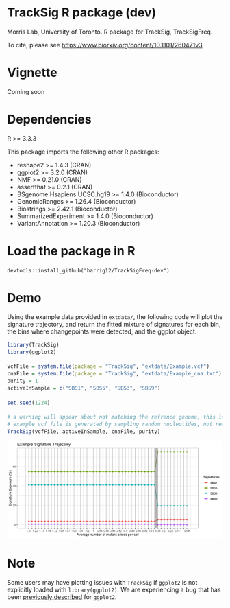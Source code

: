 # TrackSig R package (dev)
Morris Lab, University of Toronto. R package for TrackSig, TrackSigFreq. 

To cite, please see https://www.biorxiv.org/content/10.1101/260471v3

# Vignette 
Coming soon

# Dependencies 
R >= 3.3.3

This package imports the following other R packages:
- reshape2 >= 1.4.3 (CRAN)
- ggplot2 >= 3.2.0 (CRAN)
- NMF >= 0.21.0 (CRAN)
- assertthat >= 0.2.1 (CRAN)
- BSgenome.Hsapiens.UCSC.hg19 >= 1.4.0 (Bioconductor)
- GenomicRanges >= 1.26.4 (Bioconductor)
- Biostrings >= 2.42.1 (Bioconductor)
- SummarizedExperiment >= 1.4.0 (Bioconductor)
- VariantAnnotation >= 1.20.3 (Bioconductor)

# Load the package in R
`devtools::install_github("harrig12/TrackSigFreq-dev")`

# Demo
Using the example data provided in `extdata/`, the following code will plot the signature trajectory, and return the fitted mixture of signatures for each bin, the bins where changepoints were detected, and the ggplot object.

```r
library(TrackSig)
library(ggplot2)

vcfFile = system.file(package = "TrackSig", "extdata/Example.vcf")
cnaFile = system.file(package = "TrackSig", "extdata/Example_cna.txt")
purity = 1
activeInSample = c("SBS1", "SBS5", "SBS3", "SBS9")

set.seed(1224)

# a warning will appear about not matching the refrence genome, this is because the
# example vcf file is generated by sampling random nucleotides, not real mutations. 
TrackSig(vcfFile, activeInSample, cnaFile, purity)

```

![img: example plotting output](inst/extdata/ExamplePlot.png?raw=true "Example of signature trajectory plotted with TrackSig R package")

# Note

Some users may have plotting issues with `TrackSig` if `ggplot2` is not explicitly loaded with `library(ggplot2)`. We are experiencing a bug that has been [previously described](https://github.com/tidyverse/ggplot2/issues/663) for `ggplot2`.
